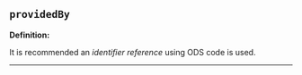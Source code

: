 ## `providedBy`

<b>Definition:</b>

It is recommended an *identifier reference* using ODS code is used. 

---

